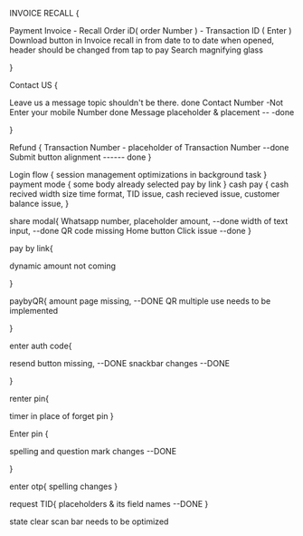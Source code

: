 INVOICE RECALL {

Payment Invoice - Recall Order iD( order Number ) - Transaction ID ( Enter )
Download button in Invoice recall in from date to to date when opened, header should be changed from tap to pay
Search magnifying glass

}

Contact US {

Leave us a message topic shouldn't be there. done
Contact Number -Not Enter your mobile Number done
Message placeholder & placement -- -done

}

Refund {
Transaction Number - placeholder of Transaction Number --done
Submit button alignment ------ done
}

Login flow {
session management optimizations in background task
}
payment mode {
some body already selected pay by link
}
cash pay {
cash recived width size
time format,
TID issue,
cash recieved issue,
customer balance issue,
}

share modal{
Whatsapp number,
placeholder amount, --done
width of text input, --done
QR code missing
Home button Click issue --done
}

pay by link{

dynamic amount not coming

}

paybyQR{
amount page missing, --DONE
QR multiple use needs to be implemented

}

enter auth code{

resend button missing, --DONE
snackbar changes --DONE

}

renter pin{

timer in place of forget pin
}

Enter pin {

spelling and question mark changes --DONE

}

enter otp{
spelling changes
}

request TID{
placeholders & its field names --DONE
}

state clear
scan bar needs to be optimized
